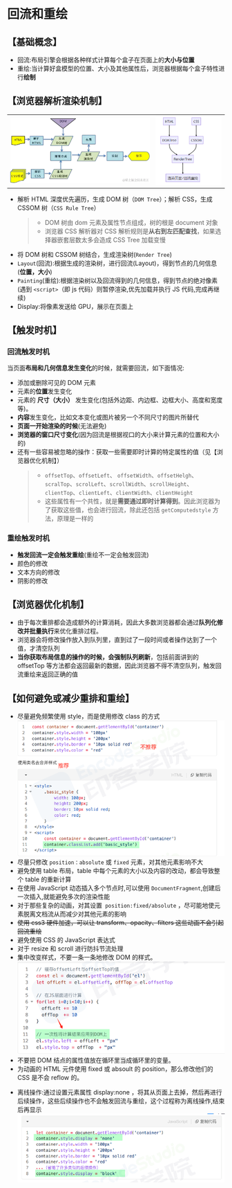 # 回流和重绘

## 【基础概念】

- 回流:布局引擎会根据各种样式计算每个盒子在页面上的**大小与位置**
- 重绘:当计算好盒模型的位置、大小及其他属性后，浏览器根据每个盒子特性进行**绘制**

## 【浏览器解析渲染机制】

|                                       |                                         |
| ------------------------------------- | --------------------------------------- |
| ![alt text](./img/layoutPainting.png) | ![alt text](./img/layoutPainting-1.png) |

- 解析 HTML 深度优先遍历，生成 DOM 树（`DOM Tree`）；解析 CSS，生成 CSSOM 树（`CSS Rule Tree`）
  > - DOM 树由 dom 元素及属性节点组成，树的根是 document 对象
  > - 浏览器 CSS 解析器对 CSS 解析规则是**从右到左匹配查找**，如果选择器嵌套层数太多会造成 CSS Tree 加载变慢
- 将 DOM 树和 CSSOM 树结合，生成渲染树(`Render Tree`)
- `Layout`(回流):根据生成的渲染树，进行回流(Layout)，得到节点的几何信息(**位置，大小**)
- `Painting`(重绘):根据渲染树以及回流得到的几何信息，得到节点的绝对像素  
  (遇到 `<script>`（即 js 代码）则暂停渲染,优先加载并执行 JS 代码,完成再继续)
- Display:将像素发送给 GPU，展示在页面上

## 【触发时机】

### 回流触发时机

当页面**布局和几何信息发生变化**的时候，就需要回流，如下面情况:

- 添加或删除可见的 DOM 元素
- 元素的**位置**发生变化
- 元素的 **尺寸（大小）** 发生变化(包括外边距、内边框、边框大小、高度和宽度等)。
- **内容**发生变化，比如文本变化或图片被另一个不同尺寸的图片所替代
- **页面一开始渲染的时候**(无法避免)
- **浏览器的窗口尺寸变化**(因为回流是根据视口的大小来计算元素的位置和大小的)
- 还有一些容易被忽略的操作：获取一些需要即时计算的特定属性的值（见【浏览器优化机制】）
  > - `offsetTop`、`offsetLeft`、 `offsetWidth`、`offsetHelgh`、 `scralTop`、`scrolLeft`、`scrollWidth`、`scrollHeight`、`clientTop`、`clientLeft`、`clientWidth`、`clientHeight`
  > - 这些属性有一个共性，就是**需要通过即时计算得到**。因此浏览器为了获取这些值，也会进行回流，除此还包括 `getComputedstyle` 方法，原理是一样的

### 重绘触发时机

- **触发回流一定会触发重绘**(重绘不一定会触发回流)
- 颜色的修改
- 文本方向的修改
- 阴影的修改

## 【浏览器优化机制】

- 由于每次重排都会造成额外的计算消耗，因此大多数浏览器都会通过**队列化修改并批量执行**来优化重排过程。
- 浏览器会将修改操作放入到队列里，直到过了一段时间或者操作达到了一个值，才清空队列
- **当你获取布局信息的操作的时候，会强制队列刷新**，包括前面讲到的 offsetTop 等方法都会返回最新的数据，因此浏览器不得不清空队列，触发回流重绘来返回正确的值

## 【如何避免或减少重排和重绘】

- 尽量避免频繁使用 style，而是使用修改 class 的方式
  ![alt text](./img/image-1.png)
- 尽量只修改 `position：absolute` 或 `fixed` 元素，对其他元素影响不大
- 避免使用 table 布局，table 中每个元素的大小以及内容的改动，都会导致整个 table 的重新计算
- 在使用 JavaScript 动态插入多个节点时,可以使用 `DocumentFragment`,创建后一次插入,就能避免多次的渲染性能
- 对于那些复杂的动画，对其设置` position:fixed/absolute` ，尽可能地使元素脱离文档流从而减少对其他元素的影响
- ~~使用 css3 硬件加速，可以让 transform、opacity、filters 这些动画不会引起回流重绘~~
- 避免使用 CSS 的 JavaScript 表达式
- 对于 resize 和 scroll 进行防抖节流处理
- 集中改变样式，不要一条一条地修改 DOM 的样式。
  ![alt text](./img/image.png)
- 不要把 DOM 结点的属性值放在循环里当成循环里的变量。
- 为动画的 HTML 元件使用 fixed 或 absoult 的 position，那么修改他们的 CSS 是不会 reflow 的。
<!-- - 动画开始 GPU 加速，translate 使用 3D 变化 -->
- 离线操作:通过设置元素属性 display:none ，将其从页面上去掉，然后再进行后续操作，这些后续操作也不会触发回流与重绘，这个过程称为离线操作,结束后再显示
  ![alt text](./img/image-2.png)

